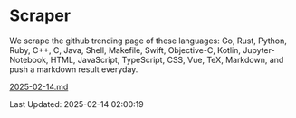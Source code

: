 # Scraper

We scrape the github trending page of these languages: Go, Rust, Python, Ruby, C++, C, Java, Shell, Makefile, Swift, Objective-C, Kotlin, Jupyter-Notebook, HTML, JavaScript, TypeScript, CSS, Vue, TeX, Markdown, and push a markdown result everyday.

[2025-02-14.md](https://github.com/cumthxy/github-trending-backup/blob/master/2025-02-14.md)

Last Updated: 2025-02-14 02:00:19